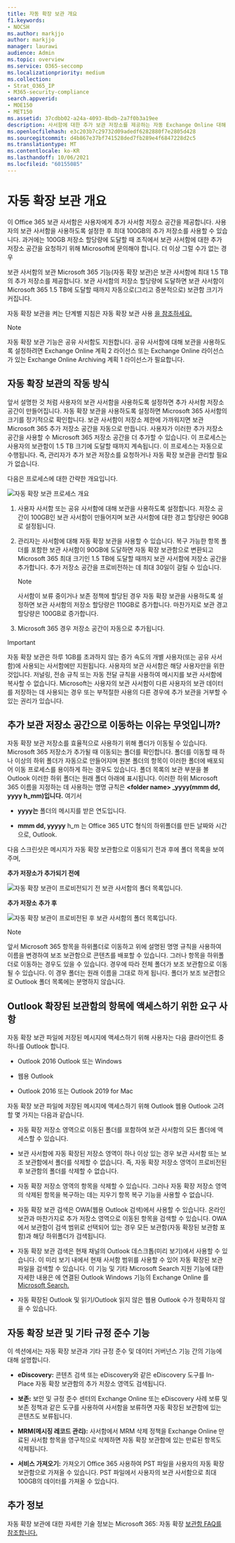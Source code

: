 ```yaml
---
title: 자동 확장 보관 개요
f1.keywords:
- NOCSH
ms.author: markjjo
author: markjjo
manager: laurawi
audience: Admin
ms.topic: overview
ms.service: O365-seccomp
ms.localizationpriority: medium
ms.collection:
- Strat_O365_IP
- M365-security-compliance
search.appverid:
- MOE150
- MET150
ms.assetid: 37cdbb02-a24a-4093-8bdb-2a7f0b3a19ee
description: 사서함에 대한 추가 보관 저장소를 제공하는 자동 Exchange Online 대해 자세히 알아보습니다.
ms.openlocfilehash: e3c203b7c29732d09adedf6282880f7e2805d428
ms.sourcegitcommit: d4b867e37bf741528ded7fb289e4f6847228d2c5
ms.translationtype: MT
ms.contentlocale: ko-KR
ms.lasthandoff: 10/06/2021
ms.locfileid: "60155085"
---
```

# <a name="overview-of-auto-expanding-archiving"></a>자동 확장 보관 개요

이 Office 365 보관 사서함은 사용자에게 추가 사서함 저장소 공간을 제공합니다. 사용자의 보관 사서함을 사용하도록 설정한 후 최대 100GB의 추가 저장소를 사용할 수 있습니다. 과거에는 100GB 저장소 할당량에 도달할 때 조직에서 보관 사서함에 대한 추가 저장소 공간을 요청하기 위해 Microsoft에 문의해야 합니다. 더 이상 그럴 수가 없는 경우

보관 사서함의 보관 Microsoft 365 기능(자동 확장 보관)은 보관 사서함에 최대 1.5 TB의 추가 저장소를 제공합니다. 보관 사서함의 저장소 할당량에 도달하면 보관 사서함이 Microsoft 365 1.5 TB에 도달할 때까지 자동으로(그리고 증분적으로) 보관함 크기가 커집니다.

자동 확장 보관을 켜는 단계별 지침은 자동 확장 보관 사용 [을 참조하세요.](enable-autoexpanding-archiving.md)

> [!NOTE]
> 자동 확장 보관 기능은 공유 사서함도 지원합니다. 공유 사서함에 대해 보관을 사용하도록 설정하려면 Exchange Online 계획 2 라이선스 또는 Exchange Online 라이선스가 있는 Exchange Online Archiving 계획 1 라이선스가 필요합니다.

## <a name="how-auto-expanding-archiving-works"></a>자동 확장 보관의 작동 방식

앞서 설명한 것 처럼 사용자의 보관 사서함을 사용하도록 설정하면 추가 사서함 저장소 공간이 만들어집니다. 자동 확장 보관을 사용하도록 설정하면 Microsoft 365 사서함의 크기를 정기적으로 확인합니다. 보관 사서함이 저장소 제한에 가까워지면 보관 Microsoft 365 추가 저장소 공간을 자동으로 만듭니다. 사용자가 이러한 추가 저장소 공간을 사용할 수 Microsoft 365 저장소 공간을 더 추가할 수 있습니다. 이 프로세스는 사용자의 보관함이 1.5 TB 크기에 도달할 때까지 계속됩니다. 이 프로세스는 자동으로 수행됩니다. 즉, 관리자가 추가 보관 저장소를 요청하거나 자동 확장 보관을 관리할 필요가 없습니다.

다음은 프로세스에 대한 간략한 개요입니다.

![자동 확장 보관 프로세스 개요](../media/74355385-d990-44fe-8a87-6c3639d1f63f.png)

1. 사용자 사서함 또는 공유 사서함에 대해 보관을 사용하도록 설정합니다. 저장소 공간이 100GB인 보관 사서함이 만들어지며 보관 사서함에 대한 경고 할당량은 90GB로 설정됩니다.

2. 관리자는 사서함에 대해 자동 확장 보관을 사용할 수 있습니다. 복구 가능한 항목 폴더를 포함한 보관 사서함이 90GB에 도달하면 자동 확장 보관함으로 변환되고 Microsoft 365 최대 크기인 1.5 TB에 도달할 때까지 보관 사서함에 저장소 공간을 추가합니다. 추가 저장소 공간을 프로비전하는 데 최대 30일이 걸릴 수 있습니다.

   > [!NOTE]
   > 사서함이 보류 중이거나 보존 정책에 할당된 경우 자동 확장 보관을 사용하도록 설정하면 보관 사서함의 저장소 할당량은 110GB로 증가합니다. 마찬가지로 보관 경고 할당량은 100GB로 증가합니다.

3. Microsoft 365 경우 저장소 공간이 자동으로 추가됩니다.

> [!IMPORTANT]
> 자동 확장 보관은 하루 1GB를 초과하지 않는 증가 속도의 개별 사용자(또는 공유 사서함)에 사용되는 사서함에만 지원됩니다. 사용자의 보관 사서함은 해당 사용자만을 위한 것입니다. 저널링, 전송 규칙 또는 자동 전달 규칙을 사용하여 메시지를 보관 사서함에 복사할 수 없습니다. Microsoft는 사용자의 보관 사서함이 다른 사용자의 보관 데이터를 저장하는 데 사용되는 경우 또는 부적절한 사용의 다른 경우에 추가 보관을 거부할 수 있는 권리가 있습니다.

## <a name="what-gets-moved-to-the-additional-archive-storage-space"></a>추가 보관 저장소 공간으로 이동하는 이유는 무엇입니까?

자동 확장 보관 저장소를 효율적으로 사용하기 위해 폴더가 이동될 수 있습니다. Microsoft 365 저장소가 추가될 때 이동되는 폴더를 확인합니다. 폴더를 이동할 때 하나 이상의 하위 폴더가 자동으로 만들어지며 원본 폴더의 항목이 이러한 폴더에 배포되어 이동 프로세스를 용이하게 하는 경우도 있습니다. 폴더 목록의 보관 부분을 볼 Outlook 이러한 하위 폴더는 원래 폴더 아래에 표시됩니다. 이러한 하위 Microsoft 365 이름을 지정하는 데 사용하는 명명 규칙은 **\<folder name\> _yyyy(mmm dd, yyyy h_mm)입니다.** 여기서

- **yyyy는** 폴더의 메시지를 받은 연도입니다.

- **mmm dd, yyyyy** h_m 는 Office 365 UTC 형식의 하위폴더를 만든 날짜와 시간으로, Outlook.

다음 스크린샷은 메시지가 자동 확장 보관함으로 이동되기 전과 후에 폴더 목록을 보여 주며,

 **추가 저장소가 추가되기 전에**

![자동 확장 보관이 프로비전되기 전 보관 사서함의 폴더 목록입니다.](../media/5d6d6420-e562-4912-aaab-1c111762b3f6.png)

 **추가 저장소 추가 후**

![자동 확장 보관이 프로비전된 후 보관 사서함의 폴더 목록입니다.](../media/c03c5f51-23fa-4fc2-b887-7e7e5cce30da.png)

> [!NOTE]
> 앞서 Microsoft 365 항목을 하위폴더로 이동하고 위에 설명된 명명 규칙을 사용하여 이름을 변경하여 보조 보관함으로 콘텐츠를 배포할 수 있습니다. 그러나 항목을 하위폴더로 이동하는 경우도 있을 수 있습니다. 경우에 따라 전체 폴더가 보조 보관함으로 이동될 수 있습니다. 이 경우 폴더는 원래 이름을 그대로 하게 됩니다.  폴더가 보조 보관함으로 Outlook 폴더 목록에는 분명하지 않습니다.

## <a name="outlook-requirements-for-accessing-items-in-an-auto-expanded-archive"></a>Outlook 확장된 보관함의 항목에 액세스하기 위한 요구 사항

자동 확장 보관 파일에 저장된 메시지에 액세스하기 위해 사용자는 다음 클라이언트 중 하나를 Outlook 합니다.

- Outlook 2016 Outlook 또는 Windows

- 웹용 Outlook

- Outlook 2016 또는 Outlook 2019 for Mac

자동 확장 보관 파일에 저장된 메시지에 액세스하기 위해 Outlook 웹용 Outlook 고려할 몇 가지는 다음과 같습니다.

- 자동 확장 저장소 영역으로 이동된 폴더를 포함하여 보관 사서함의 모든 폴더에 액세스할 수 있습니다.

- 보관 사서함에 자동 확장된 저장소 영역이 하나 이상 있는 경우 보관 사서함 또는 보조 보관함에서 폴더를 삭제할 수 없습니다. 즉, 자동 확장 저장소 영역이 프로비전된 후 보관함의 폴더를 삭제할 수 없습니다.

- 자동 확장 저장소 영역의 항목을 삭제할 수 있습니다. 그러나 자동 확장 저장소 영역의 삭제된 항목을 복구하는 데는 지우기 항목 복구 기능을 사용할 수 없습니다.

- 자동 확장 보관 검색은 OWA(웹용 Outlook 검색)에서 사용할 수 있습니다. 온라인 보관과 마찬가지로 추가 저장소 영역으로 이동된 항목을 검색할 수 있습니다. OWA에서 보관함이 검색 범위로 선택되어 있는 경우 모든 보관함(자동 확장된 보관함 포함)과 해당 하위폴더가 검색됩니다.

- 자동 확장 보관 검색은 현재 채널의 Outlook 데스크톱(미리 보기)에서 사용할 수 있습니다. 이 미리 보기 내에서 현재 사서함 범위를 사용할 수 있어 자동 확장된 보관 파일을 검색할 수 있습니다. 이 기능 및 기타 Microsoft Search 지원 기능에 대한 자세한 내용은 에 연결된 Outlook Windows 기능의 Exchange Online 를 [Microsoft Search.](https://techcommunity.microsoft.com/t5/outlook-global-customer-service/how-outlook-for-windows-connected-to-exchange-online-utilizes/ba-p/1715045) 

- 자동 확장된 Outlook 및 읽기/Outlook 읽지 않은 웹용 Outlook 수가 정확하지 않을 수 있습니다.

## <a name="auto-expanding-archiving-and-other-compliance-features"></a>자동 확장 보관 및 기타 규정 준수 기능

이 섹션에서는 자동 확장 보관과 기타 규정 준수 및 데이터 거버넌스 기능 간의 기능에 대해 설명합니다.

- **eDiscovery:** 콘텐츠 검색 또는 eDiscovery와 같은 eDiscovery 도구를 In-Place 자동 확장 보관함의 추가 저장소 영역도 검색됩니다.

- **보존:** 보안 및 규정 준수 센터의 Exchange Online 또는 eDiscovery 사례 보류 및 보존 정책과 같은 도구를 사용하여 사서함을 보류하면 자동 확장된 보관함에 있는 콘텐츠도 보류됩니다.

- **MRM(메시징 레코드 관리):** 사서함에서 MRM 삭제 정책을 Exchange Online 만료된 사서함 항목을 영구적으로 삭제하면 자동 확장 보관함에 있는 만료된 항목도 삭제됩니다.

- **서비스 가져오기:** 가져오기 Office 365 사용하여 PST 파일을 사용자의 자동 확장 보관함으로 가져올 수 있습니다. PST 파일에서 사용자의 보관 사서함으로 최대 100GB의 데이터를 가져올 수 있습니다.

## <a name="more-information"></a>추가 정보

자동 확장 보관에 대한 자세한 기술 정보는 Microsoft 365: 자동 확장 [보관함 FAQ를 참조합니다.](https://techcommunity.microsoft.com/t5/exchange-team-blog/office-365-auto-expanding-archives-faq/ba-p/607784)
